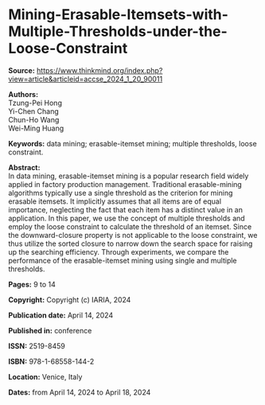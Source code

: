 # Mining-Erasable-Itemsets-with-Multiple-Thresholds-under-the-Loose-Constraint

**Source:**  https://www.thinkmind.org/index.php?view=article&articleid=accse_2024_1_20_90011

**Authors:**  
Tzung-Pei Hong  
Yi-Chen Chang  
Chun-Ho Wang  
Wei-Ming Huang  

**Keywords:** data mining; erasable-itemset mining; multiple thresholds, loose constraint.

**Abstract:**  
In data mining, erasable-itemset mining is a popular research field widely applied in factory production management. Traditional erasable-mining algorithms typically use a single threshold as the criterion for mining erasable itemsets. It implicitly assumes that all items are of equal importance, neglecting the fact that each item has a distinct value in an application. In this paper, we use the concept of multiple thresholds and employ the loose constraint to calculate the threshold of an itemset. Since the downward-closure property is not applicable to the loose constraint, we thus utilize the sorted closure to narrow down the search space for raising up the searching efficiency. Through experiments, we compare the performance of the erasable-itemset mining using single and multiple thresholds.

**Pages:** 9 to 14

**Copyright:** Copyright (c) IARIA, 2024

**Publication date:** April 14, 2024

**Published in:** conference

**ISSN:** 2519-8459

**ISBN:** 978-1-68558-144-2

**Location:** Venice, Italy

**Dates:** from April 14, 2024 to April 18, 2024
